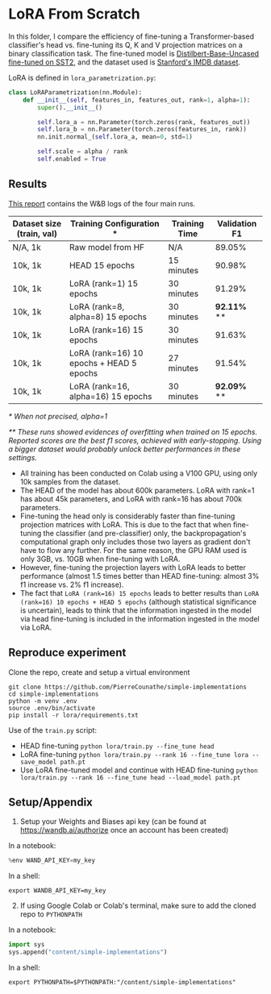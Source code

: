 # LoRA From Scratch

In this folder, I compare the efficiency of fine-tuning a Transformer-based classifier's head vs. fine-tuning its Q, K and V projection matrices on a binary classification task. The fine-tuned model is [Distilbert-Base-Uncased fine-tuned on SST2](https://huggingface.co/distilbert/distilbert-base-uncased-finetuned-sst-2-english), and the dataset used is [Stanford's IMDB dataset](https://huggingface.co/datasets/stanfordnlp/imdb).

LoRA is defined in `lora_parametrization.py`:
```python
class LoRAParametrization(nn.Module):
    def __init__(self, features_in, features_out, rank=1, alpha=1):
        super().__init__()

        self.lora_a = nn.Parameter(torch.zeros(rank, features_out))
        self.lora_b = nn.Parameter(torch.zeros(features_in, rank))
        nn.init.normal_(self.lora_a, mean=0, std=1)

        self.scale = alpha / rank
        self.enabled = True
```

## Results

[This report](https://wandb.ai/pierrecounathe/lora-from-scratch/reports/LoRA-vs-Head-fine-tuning--Vmlldzo3Mzc5NDky) contains the W&B logs of the four main runs.

Dataset size (train, val)| Training Configuration \*| Training Time | Validation F1
| ----------- | ----------- | ----------- | ----------- |
| N/A, 1k | Raw model from HF   | N/A       | 89.05%
| 10k, 1k | HEAD 15 epochs   | 15 minutes       | 90.98%
| 10k, 1k | LoRA (rank=1) 15 epochs    | 30 minutes | 91.29%
| 10k, 1k | LoRA (rank=8, alpha=8) 15 epochs | 30 minutes | **92.11%** \*\*
| 10k, 1k | LoRA (rank=16) 15 epochs   | 30 minutes | 91.63%
| 10k, 1k | LoRA (rank=16) 10 epochs + HEAD 5 epochs | 27 minutes | 91.54%
| 10k, 1k | LoRA (rank=16, alpha=16) 15 epochs | 30 minutes | **92.09%** \*\*

_\* When not precised, alpha=1_

_\*\* These runs showed evidences of overfitting when trained on 15 epochs. Reported scores are the best f1 scores, achieved with early-stopping. Using a bigger dataset would probably unlock better performances in these settings._

- All training has been conducted on Colab using a V100 GPU, using only 10k samples from the dataset.
- The HEAD of the model has about 600k parameters. LoRA with rank=1 has about 45k parameters, and LoRA with rank=16 has about 700k parameters.
- Fine-tuning the head only is considerably faster than fine-tuning projection matrices with LoRA. This is due to the fact that when fine-tuning the classifier (and pre-classifier) only, the backpropagation's computational graph only includes those two layers as gradient don't have to flow any further. For the same reason, the GPU RAM used is only 3GB, vs. 10GB when fine-tuning with LoRA.
- However, fine-tuning the projection layers with LoRA leads to better performance (almost 1.5 times better than HEAD fine-tuning: almost 3% f1 increase vs. 2% f1 increase).
- The fact that `LoRA (rank=16) 15 epochs` leads to better results than `LoRA (rank=16) 10 epochs + HEAD 5 epochs` (although statistical significance is uncertain), leads to think that the information ingested in the model via head fine-tuning is included in the information ingested in the model via LoRA.


## Reproduce experiment
Clone the repo, create and setup a virtual environment
```shell
git clone https://github.com/PierreCounathe/simple-implementations
cd simple-implementations
python -m venv .env
source .env/bin/activate
pip install -r lora/requirements.txt
```

Use of the `train.py` script:
- HEAD fine-tuning `python lora/train.py --fine_tune head`
- LoRA fine-tuning `python lora/train.py --rank 16 --fine_tune lora --save_model path.pt`
- Use LoRA fine-tuned model and continue with HEAD fine-tuning `python lora/train.py --rank 16 --fine_tune head --load_model path.pt`


## Setup/Appendix
1. Setup your Weights and Biases api key (can be found at https://wandb.ai/authorize once an account has been created)

In a notebook:
```python
%env WAND_API_KEY=my_key
```
In a shell:
```shell
export WANDB_API_KEY=my_key
```

2. If using Google Colab or Colab's terminal, make sure to add the cloned repo to `PYTHONPATH`

In a notebook:
```python
import sys
sys.append("content/simple-implementations")
```
In a shell:
```shell
export PYTHONPATH=$PYTHONPATH:"/content/simple-implementations"
```


